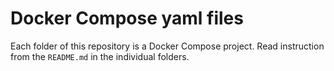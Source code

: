 # Docker Compose yaml files

Each folder of this repository is a Docker Compose project. Read instruction from the `README.md` in the individual folders.
